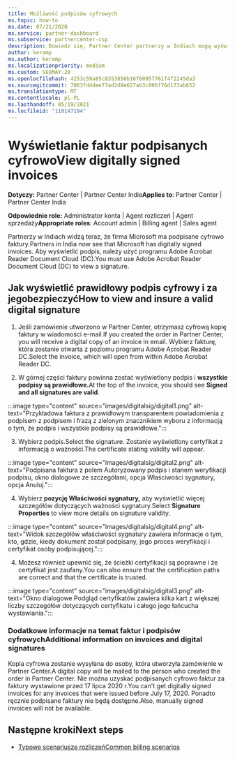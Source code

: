 ```yaml
---
title: Możliwość podpisów cyfrowych
ms.topic: how-to
ms.date: 07/21/2020
ms.service: partner-dashboard
ms.subservice: partnercenter-csp
description: Dowiedz się, Partner Center partnerzy w Indiach mogą wyświetlać faktury podpisane cyfrowo i odbierać cyfrowe kopie faktur dla zamówień utworzonych w Partner Center.
author: keramp
ms.author: keramp
ms.localizationpriority: medium
ms.custom: SEOMAY.20
ms.openlocfilehash: 4253c59a85c8353856b16f60957761f4f2245da3
ms.sourcegitcommit: 7063fdddee77ad2d8e627ab3c806f76d173ab652
ms.translationtype: MT
ms.contentlocale: pl-PL
ms.lasthandoff: 05/19/2021
ms.locfileid: "110147194"
---
```

# <a name="view-digitally-signed-invoices"></a><span data-ttu-id="21de8-103">Wyświetlanie faktur podpisanych cyfrowo</span><span class="sxs-lookup"><span data-stu-id="21de8-103">View digitally signed invoices</span></span>

<span data-ttu-id="21de8-104">**Dotyczy:** Partner Center | Partner Center Indie</span><span class="sxs-lookup"><span data-stu-id="21de8-104">**Applies to**: Partner Center | Partner Center India</span></span>

<span data-ttu-id="21de8-105">**Odpowiednie role:** Administrator konta | Agent rozliczeń | Agent sprzedaży</span><span class="sxs-lookup"><span data-stu-id="21de8-105">**Appropriate roles**: Account admin | Billing agent | Sales agent</span></span>

<span data-ttu-id="21de8-106">Partnerzy w Indiach widzą teraz, że firma Microsoft ma podpisane cyfrowo faktury.</span><span class="sxs-lookup"><span data-stu-id="21de8-106">Partners in India now see that Microsoft has digitally signed invoices.</span></span> <span data-ttu-id="21de8-107">Aby wyświetlić podpis, należy użyć programu Adobe Acrobat Reader Document Cloud (DC).</span><span class="sxs-lookup"><span data-stu-id="21de8-107">You must use Adobe Acrobat Reader Document Cloud (DC) to view a signature.</span></span>

## <a name="how-to-view-and-insure-a-valid-digital-signature"></a><span data-ttu-id="21de8-108">Jak wyświetlić prawidłowy podpis cyfrowy i za jegobezpieczyć</span><span class="sxs-lookup"><span data-stu-id="21de8-108">How to view and insure a valid digital signature</span></span>


1. <span data-ttu-id="21de8-109">Jeśli zamówienie utworzono w Partner Center, otrzymasz cyfrową kopię faktury w wiadomości e-mail.</span><span class="sxs-lookup"><span data-stu-id="21de8-109">If you created the order in Partner Center, you will receive a digital copy of an invoice in email.</span></span> <span data-ttu-id="21de8-110">Wybierz fakturę, która zostanie otwarta z poziomu programu Adobe Acrobat Reader DC.</span><span class="sxs-lookup"><span data-stu-id="21de8-110">Select the invoice, which will open from within Adobe Acrobat Reader DC.</span></span>


2. <span data-ttu-id="21de8-111">W górnej części faktury powinna zostać wyświetlony podpis i **wszystkie podpisy są prawidłowe.**</span><span class="sxs-lookup"><span data-stu-id="21de8-111">At the top of the invoice, you should see **Signed and all signatures are valid**.</span></span>
 
 :::image type="content" source="images/digitalsig/digital1.png" alt-text="Przykładowa faktura z prawidłowym transparentem powiadomienia z podpisem z podpisem i frazą z zielonym znacznikiem wyboru z informacją o tym, że podpis i wszystkie podpisy są prawidłowe.":::

3. <span data-ttu-id="21de8-113">Wybierz podpis.</span><span class="sxs-lookup"><span data-stu-id="21de8-113">Select the signature.</span></span> <span data-ttu-id="21de8-114">Zostanie wyświetlony certyfikat z informacją o ważności.</span><span class="sxs-lookup"><span data-stu-id="21de8-114">The certificate stating validity will appear.</span></span>

:::image type="content" source="images/digitalsig/digital2.png" alt-text="Podpisana faktura z polem Autoryzowany podpis i stanem weryfikacji podpisu, okno dialogowe ze szczegółami, opcja Właściwości sygnatury, opcja Anuluj."::: 

4. <span data-ttu-id="21de8-116">Wybierz **pozycję Właściwości sygnatury,** aby wyświetlić więcej szczegółów dotyczących ważności sygnatury.</span><span class="sxs-lookup"><span data-stu-id="21de8-116">Select **Signature Properties** to view more details on signature validity.</span></span>

:::image type="content" source="images/digitalsig/digital4.png" alt-text="Widok szczegółów właściwości sygnatury zawiera informacje o tym, kto, gdzie, kiedy dokument został podpisany, jego proces weryfikacji i certyfikat osoby podpisującej."::: 

4. <span data-ttu-id="21de8-118">Możesz również upewnić się, że ścieżki certyfikacji są poprawne i że certyfikat jest zaufany.</span><span class="sxs-lookup"><span data-stu-id="21de8-118">You can also ensure that the certification paths are correct and that the certificate is trusted.</span></span>

 :::image type="content" source="images/digitalsig/digital3.png" alt-text="Okno dialogowe Podgląd certyfikatów zawiera kilka kart z większej liczby szczegółów dotyczących certyfikatu i całego jego łańcucha wystawiania.":::

### <a name="additional-information-on-invoices-and-digital-signatures"></a><span data-ttu-id="21de8-120">Dodatkowe informacje na temat faktur i podpisów cyfrowych</span><span class="sxs-lookup"><span data-stu-id="21de8-120">Additional information on invoices and digital signatures</span></span>

<span data-ttu-id="21de8-121">Kopia cyfrowa zostanie wysyłana do osoby, która utworzyła zamówienie w Partner Center.</span><span class="sxs-lookup"><span data-stu-id="21de8-121">A digital copy will be mailed to the person who created the order in Partner Center.</span></span> <span data-ttu-id="21de8-122">Nie można uzyskać podpisanych cyfrowo faktur za faktury wystawione przed 17 lipca 2020 r.</span><span class="sxs-lookup"><span data-stu-id="21de8-122">You can't get digitally signed invoices for any invoices that were issued before July 17, 2020.</span></span> <span data-ttu-id="21de8-123">Ponadto ręcznie podpisane faktury nie będą dostępne.</span><span class="sxs-lookup"><span data-stu-id="21de8-123">Also, manually signed invoices will not be available.</span></span>

## <a name="next-steps"></a><span data-ttu-id="21de8-124">Następne kroki</span><span class="sxs-lookup"><span data-stu-id="21de8-124">Next steps</span></span>

- [<span data-ttu-id="21de8-125">Typowe scenariusze rozliczeń</span><span class="sxs-lookup"><span data-stu-id="21de8-125">Common billing scenarios</span></span>](common-billing-scenarios.md)